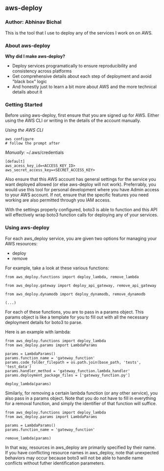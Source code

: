 <h2>aws-deploy</h2>

<h3>Author: Abhinav Bichal</h3>

<p>This is the tool that I use to deploy any of the services I work on on AWS.</p>

<h3>About aws-deploy</h3>
<p><strong>Why did I make aws-deploy?</strong></p>
<ul>
    <li>Deploy services programatically to ensure reproducibility and consistency across platforms</li>
    <li>Get comprehensive details about each step of deployment and avoid "black box" logic</li>
    <li>And honestly just to learn a bit more about AWS and the more technical details about it</li>
</ul>

<h3>Getting Started</h3>

<p>Before using aws-deploy, first ensure that you are signed up for AWS. Either using the AWS CLI or writing in the details of the account manually.</p>

<i>Using the AWS CLI</i>
```
aws configure
# follow the prompt after
```

<i>Manually:</i>
~/.aws/credentials
```
[default]
aws_acess_key_id=<ACCESS_KEY_ID>
aws_secret_access_key=<SECRET_ACCESS_KEY>
```

<p>Also ensure that this AWS account has general settings for the service you want deployed allowed (or else aws-deploy will not work). Preferrably, you would use this tool for personal development where you have Admin access to your
AWS account. If not, ensure that the specific features you need working are also permitted through you IAM access.</p>

<p>With the settings properly configured, boto3 is able to function and this API will effectively wrap boto3 function calls for deploying any of your services.</p>

<h3>Using aws-deploy</h3>

<p>For each aws_deploy service, you are given two options for managing your AWS resources:</p>
<ul>
    <li>deploy</li>
    <li>remove</li>
</ul>

<p>For example, take a look at these various functions:</p>


```
from aws_deploy.functions import deploy_lambda, remove_lambda

from aws_deploy.gateway import deploy_api_gateway, remove_api_gateway

from aws_deploy.dynamodb import deploy_dynamodb, remove_dynamodb

(...)
```

<p>For each of these functions, you are to pass in a params object. This params object is like a template for you to fill out with all the necessary deployment details for boto3 to parse.</p>

<p>Here is an example with lambda:</p>

```
from aws_deploy.functions import deploy_lambda
from aws_deploy.params import LambdaParams

params = LambdaParams()
params.function_name = 'gateway_function'
params.code_folder_filepath = os.path.join(base_path, 'tests', 'test_data')
params.handler_method = 'gateway_function.lambda_handler'
params.deployment_package_files = ['gateway_function.py']

deploy_lambda(params)
```

<p>Similarly, for removing a certain lambda function (or any other service), you also pass in a params object. Note that you do not have to fill in everything for a removal function, and simply the identifier of that function will suffice.</p>

```
from aws_deploy.functions import deploy_lambda
from aws_deploy.params import LambdaParams

params = LambdaParams()
params.function_name = 'gateway_function'

remove_lambda(params)
```

<p>In that way, resources in aws_deploy are primarily specified by their name. If you have conflicting resource names in aws_deploy, note that unexpected behaviors may occur because boto3 will not be able to handle name conflicts without futher identification parameters.</p>